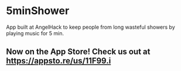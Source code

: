 # 5minShower
App built at AngelHack to keep people from long wasteful showers by playing music for 5 min.

## Now on the App Store! Check us out at https://appsto.re/us/11F99.i 
